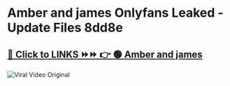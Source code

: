 
 # Amber and james Onlyfans Leaked - Update Files 8dd8e

## <h2><a href="https://clipsfans.com/Amber_and_james&ref=git">🔗 Click to LINKS ⏩⏩ 👉 🟢 Amber and james </a></h2>

<a href="https://clipsfans.com/Amber_and_james&ref=git" rel="nofollow" data-target="animated-image.originalLink"><img src="https://i.ibb.co.com/xMMVF88/686577567.gif" alt="Viral Video Original" style="max-width: 100%; display: inline-block;" data-target="animated-image.originalImage"></a>

